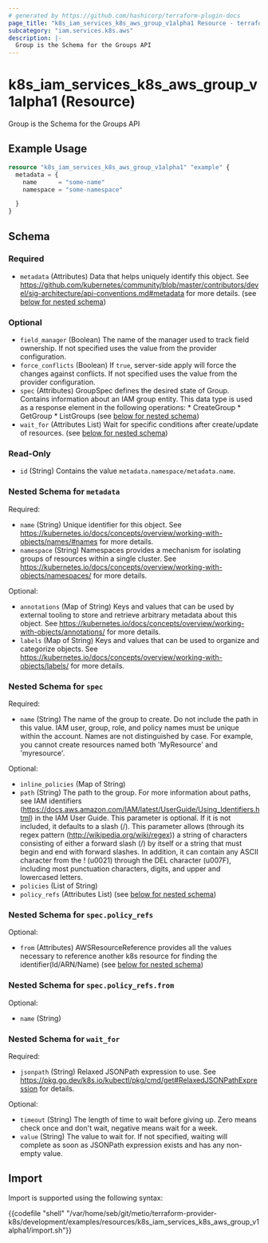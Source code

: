```yaml
---
# generated by https://github.com/hashicorp/terraform-plugin-docs
page_title: "k8s_iam_services_k8s_aws_group_v1alpha1 Resource - terraform-provider-k8s"
subcategory: "iam.services.k8s.aws"
description: |-
  Group is the Schema for the Groups API
---
```


# k8s_iam_services_k8s_aws_group_v1alpha1 (Resource)

Group is the Schema for the Groups API

## Example Usage

```terraform
resource "k8s_iam_services_k8s_aws_group_v1alpha1" "example" {
  metadata = {
    name      = "some-name"
    namespace = "some-namespace"

  }
}
```

<!-- schema generated by tfplugindocs -->
## Schema

### Required

- `metadata` (Attributes) Data that helps uniquely identify this object. See https://github.com/kubernetes/community/blob/master/contributors/devel/sig-architecture/api-conventions.md#metadata for more details. (see [below for nested schema](#nestedatt--metadata))

### Optional

- `field_manager` (Boolean) The name of the manager used to track field ownership. If not specified uses the value from the provider configuration.
- `force_conflicts` (Boolean) If `true`, server-side apply will force the changes against conflicts. If not specified uses the value from the provider configuration.
- `spec` (Attributes) GroupSpec defines the desired state of Group.  Contains information about an IAM group entity.  This data type is used as a response element in the following operations:  * CreateGroup  * GetGroup  * ListGroups (see [below for nested schema](#nestedatt--spec))
- `wait_for` (Attributes List) Wait for specific conditions after create/update of resources. (see [below for nested schema](#nestedatt--wait_for))

### Read-Only

- `id` (String) Contains the value `metadata.namespace/metadata.name`.

<a id="nestedatt--metadata"></a>
### Nested Schema for `metadata`

Required:

- `name` (String) Unique identifier for this object. See https://kubernetes.io/docs/concepts/overview/working-with-objects/names/#names for more details.
- `namespace` (String) Namespaces provides a mechanism for isolating groups of resources within a single cluster. See https://kubernetes.io/docs/concepts/overview/working-with-objects/namespaces/ for more details.

Optional:

- `annotations` (Map of String) Keys and values that can be used by external tooling to store and retrieve arbitrary metadata about this object. See https://kubernetes.io/docs/concepts/overview/working-with-objects/annotations/ for more details.
- `labels` (Map of String) Keys and values that can be used to organize and categorize objects. See https://kubernetes.io/docs/concepts/overview/working-with-objects/labels/ for more details.


<a id="nestedatt--spec"></a>
### Nested Schema for `spec`

Required:

- `name` (String) The name of the group to create. Do not include the path in this value.  IAM user, group, role, and policy names must be unique within the account. Names are not distinguished by case. For example, you cannot create resources named both 'MyResource' and 'myresource'.

Optional:

- `inline_policies` (Map of String)
- `path` (String) The path to the group. For more information about paths, see IAM identifiers (https://docs.aws.amazon.com/IAM/latest/UserGuide/Using_Identifiers.html) in the IAM User Guide.  This parameter is optional. If it is not included, it defaults to a slash (/).  This parameter allows (through its regex pattern (http://wikipedia.org/wiki/regex)) a string of characters consisting of either a forward slash (/) by itself or a string that must begin and end with forward slashes. In addition, it can contain any ASCII character from the ! (u0021) through the DEL character (u007F), including most punctuation characters, digits, and upper and lowercased letters.
- `policies` (List of String)
- `policy_refs` (Attributes List) (see [below for nested schema](#nestedatt--spec--policy_refs))

<a id="nestedatt--spec--policy_refs"></a>
### Nested Schema for `spec.policy_refs`

Optional:

- `from` (Attributes) AWSResourceReference provides all the values necessary to reference another k8s resource for finding the identifier(Id/ARN/Name) (see [below for nested schema](#nestedatt--spec--policy_refs--from))

<a id="nestedatt--spec--policy_refs--from"></a>
### Nested Schema for `spec.policy_refs.from`

Optional:

- `name` (String)




<a id="nestedatt--wait_for"></a>
### Nested Schema for `wait_for`

Required:

- `jsonpath` (String) Relaxed JSONPath expression to use. See https://pkg.go.dev/k8s.io/kubectl/pkg/cmd/get#RelaxedJSONPathExpression for details.

Optional:

- `timeout` (String) The length of time to wait before giving up. Zero means check once and don't wait, negative means wait for a week.
- `value` (String) The value to wait for. If not specified, waiting will complete as soon as JSONPath expression exists and has any non-empty value.

## Import

Import is supported using the following syntax:

{{codefile "shell" "/var/home/seb/git/metio/terraform-provider-k8s/development/examples/resources/k8s_iam_services_k8s_aws_group_v1alpha1/import.sh"}}
